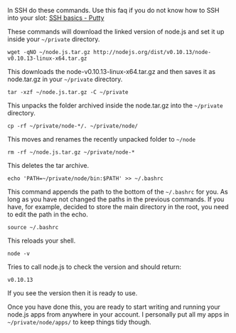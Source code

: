 
In SSH do these commands. Use this faq if you do not know how to SSH into your slot: [SSH basics - Putty](https://www.feralhosting.com/faq/view?question=12)

These commands will download the linked version of node.js and set it up inside your `~/private` directory.

~~~
wget -qNO ~/node.js.tar.gz http://nodejs.org/dist/v0.10.13/node-v0.10.13-linux-x64.tar.gz
~~~

This downloads the node-v0.10.13-linux-x64.tar.gz and then saves it as node.tar.gz in your  `~/private` directory.

~~~
tar -xzf ~/node.js.tar.gz -C ~/private
~~~

This unpacks the folder archived inside the node.tar.gz into the `~/private` directory.

~~~
cp -rf ~/private/node-*/. ~/private/node/
~~~

This moves and renames the recently unpacked folder to `~/node`

~~~
rm -rf ~/node.js.tar.gz ~/private/node-*
~~~

This deletes the tar archive.

~~~
echo 'PATH=~/private/node/bin:$PATH' >> ~/.bashrc
~~~

This command appends the path to the bottom of the `~/.bashrc` for you. As long as you have not changed the paths in the previous commands. If you have, for example, decided to store the main directory in the root, you need to edit the path in the echo.

~~~
source ~/.bashrc
~~~

This reloads your shell.

~~~
node -v
~~~

Tries to call node.js to check the version and should return:

~~~
v0.10.13
~~~

If you see the version then it is ready to use.

Once you have done this, you are ready to start writing and running your node.js apps from anywhere in your account. I personally put all my apps in `~/private/node/apps/` to keep things tidy though.



